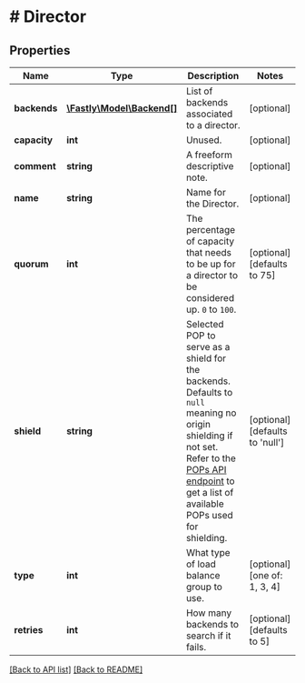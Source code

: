 # # Director

## Properties

Name | Type | Description | Notes
------------ | ------------- | ------------- | -------------
**backends** | [**\Fastly\Model\Backend[]**](Backend.md) | List of backends associated to a director. | [optional] 
**capacity** | **int** | Unused. | [optional] 
**comment** | **string** | A freeform descriptive note. | [optional] 
**name** | **string** | Name for the Director. | [optional] 
**quorum** | **int** | The percentage of capacity that needs to be up for a director to be considered up. `0` to `100`. | [optional]  [defaults to 75]
**shield** | **string** | Selected POP to serve as a shield for the backends. Defaults to `null` meaning no origin shielding if not set. Refer to the [POPs API endpoint](/reference/api/utils/pops/) to get a list of available POPs used for shielding. | [optional]  [defaults to 'null']
**type** | **int** | What type of load balance group to use. | [optional]  [one of: 1, 3, 4]
**retries** | **int** | How many backends to search if it fails. | [optional]  [defaults to 5]


[[Back to API list]](../../README.md#endpoints) [[Back to README]](../../README.md)
